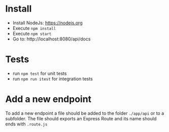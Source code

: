 # Install

* Install NodeJs: https://nodejs.org
* Execute `npm install`
* Execute `npm start`
* Go to: http://localhost:8080/api/docs

# Tests
* run `npm test` for unit tests
* run `npm run itest` for integration tests

# Add a new endpoint
To add a new endpoint a file should be added to the folder `./app/api` or to a
subfolder. The file should exports an Express Route and its name should ends
with `.route.js`
